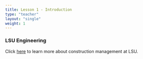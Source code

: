 ```yaml
---
title: Lesson 1 - Introduction 
type: "teacher" 
layout: "single"
weight: 1
---
```


### LSU Engineering

Click <a href="https://drive.google.com/file/d/1eSn-BfHxQa6rCfffDadvFXAxViWaaS10/view?usp=sharing" target="_blank">here</a> to learn more about construction management at LSU. 